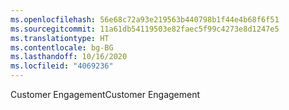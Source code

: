 ```yaml
---
ms.openlocfilehash: 56e68c72a93e219563b440798b1f44e4b68f6f51
ms.sourcegitcommit: 11a61db54119503e82faec5f99c4273e8d1247e5
ms.translationtype: HT
ms.contentlocale: bg-BG
ms.lasthandoff: 10/16/2020
ms.locfileid: "4069236"
---
```

<span data-ttu-id="0846e-101">Customer Engagement</span><span class="sxs-lookup"><span data-stu-id="0846e-101">Customer Engagement</span></span>
